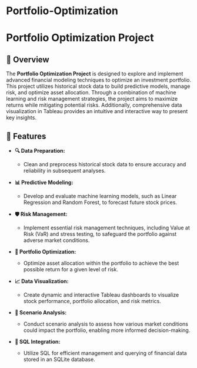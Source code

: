 # Portfolio-Optimization

# Portfolio Optimization Project

## 🌟 Overview
The **Portfolio Optimization Project** is designed to explore and implement advanced financial modeling techniques to optimize an investment portfolio. This project utilizes historical stock data to build predictive models, manage risk, and optimize asset allocation. Through a combination of machine learning and risk management strategies, the project aims to maximize returns while mitigating potential risks. Additionally, comprehensive data visualization in Tableau provides an intuitive and interactive way to present key insights.

## 🚀 Features
- **🔍 Data Preparation:** 
  - Clean and preprocess historical stock data to ensure accuracy and reliability in subsequent analyses.
  
- **📊 Predictive Modeling:** 
  - Develop and evaluate machine learning models, such as Linear Regression and Random Forest, to forecast future stock prices.
  
- **🛡️ Risk Management:** 
  - Implement essential risk management techniques, including Value at Risk (VaR) and stress testing, to safeguard the portfolio against adverse market conditions.
  
- **💼 Portfolio Optimization:** 
  - Optimize asset allocation within the portfolio to achieve the best possible return for a given level of risk.
  
- **📈 Data Visualization:** 
  - Create dynamic and interactive Tableau dashboards to visualize stock performance, portfolio allocation, and risk metrics.
  
- **🔄 Scenario Analysis:** 
  - Conduct scenario analysis to assess how various market conditions could impact the portfolio, enabling more informed decision-making.
  
- **💾 SQL Integration:** 
  - Utilize SQL for efficient management and querying of financial data stored in an SQLite database.
